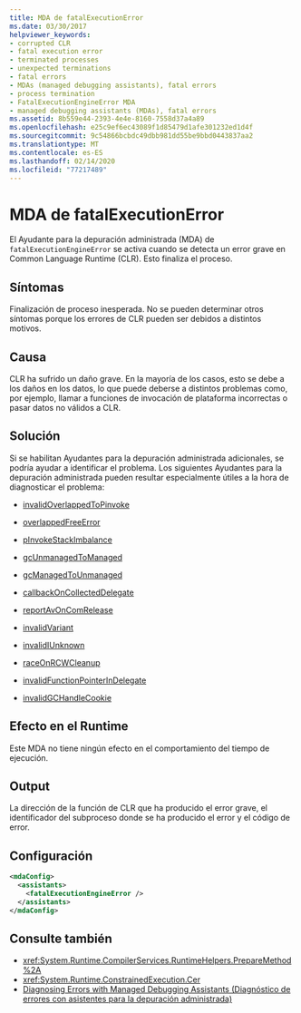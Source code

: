 ```yaml
---
title: MDA de fatalExecutionError
ms.date: 03/30/2017
helpviewer_keywords:
- corrupted CLR
- fatal execution error
- terminated processes
- unexpected terminations
- fatal errors
- MDAs (managed debugging assistants), fatal errors
- process termination
- FatalExecutionEngineError MDA
- managed debugging assistants (MDAs), fatal errors
ms.assetid: 8b559e44-2393-4e4e-8160-7558d37a4a89
ms.openlocfilehash: e25c9ef6ec43089f1d85479d1afe301232ed1d4f
ms.sourcegitcommit: 9c54866bcbdc49dbb981dd55be9bbd0443837aa2
ms.translationtype: MT
ms.contentlocale: es-ES
ms.lasthandoff: 02/14/2020
ms.locfileid: "77217489"
---
```

# <a name="fatalexecutionengineerror-mda"></a>MDA de fatalExecutionError
El Ayudante para la depuración administrada (MDA) de `fatalExecutionEngineError` se activa cuando se detecta un error grave en Common Language Runtime (CLR). Esto finaliza el proceso.  
  
## <a name="symptoms"></a>Síntomas  
 Finalización de proceso inesperada. No se pueden determinar otros síntomas porque los errores de CLR pueden ser debidos a distintos motivos.  
  
## <a name="cause"></a>Causa  
 CLR ha sufrido un daño grave. En la mayoría de los casos, esto se debe a los daños en los datos, lo que puede deberse a distintos problemas como, por ejemplo, llamar a funciones de invocación de plataforma incorrectas o pasar datos no válidos a CLR.  
  
## <a name="resolution"></a>Solución  
 Si se habilitan Ayudantes para la depuración administrada adicionales, se podría ayudar a identificar el problema. Los siguientes Ayudantes para la depuración administrada pueden resultar especialmente útiles a la hora de diagnosticar el problema:  
  
- [invalidOverlappedToPinvoke](invalidoverlappedtopinvoke-mda.md)  
  
- [overlappedFreeError](overlappedfreeerror-mda.md)  
  
- [pInvokeStackImbalance](pinvokestackimbalance-mda.md)  
  
- [gcUnmanagedToManaged](gcunmanagedtomanaged-mda.md)  
  
- [gcManagedToUnmanaged](gcmanagedtounmanaged-mda.md)  
  
- [callbackOnCollectedDelegate](callbackoncollecteddelegate-mda.md)  
  
- [reportAvOnComRelease](reportavoncomrelease-mda.md)  
  
- [invalidVariant](invalidvariant-mda.md)  
  
- [invalidIUnknown](invalidiunknown-mda.md)  
  
- [raceOnRCWCleanup](raceonrcwcleanup-mda.md)  
  
- [invalidFunctionPointerInDelegate](invalidfunctionpointerindelegate-mda.md)  
  
- [invalidGCHandleCookie](invalidgchandlecookie-mda.md)  
  
## <a name="effect-on-the-runtime"></a>Efecto en el Runtime  
 Este MDA no tiene ningún efecto en el comportamiento del tiempo de ejecución.  
  
## <a name="output"></a>Output  
 La dirección de la función de CLR que ha producido el error grave, el identificador del subproceso donde se ha producido el error y el código de error.  
  
## <a name="configuration"></a>Configuración  
  
```xml  
<mdaConfig>  
  <assistants>  
    <fatalExecutionEngineError />  
  </assistants>  
</mdaConfig>  
```  
  
## <a name="see-also"></a>Consulte también

- <xref:System.Runtime.CompilerServices.RuntimeHelpers.PrepareMethod%2A>
- <xref:System.Runtime.ConstrainedExecution.Cer>
- [Diagnosing Errors with Managed Debugging Assistants (Diagnóstico de errores con asistentes para la depuración administrada)](diagnosing-errors-with-managed-debugging-assistants.md)
